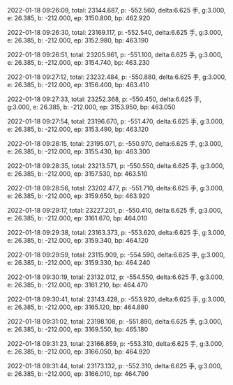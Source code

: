 2022-01-18 09:26:09, total: 23144.687, p: -552.560, delta:6.625 手, g:3.000, e: 26.385, b: -212.000, ep: 3150.800, bp: 462.920

2022-01-18 09:26:30, total: 23169.117, p: -552.540, delta:6.625 手, g:3.000, e: 26.385, b: -212.000, ep: 3152.980, bp: 463.190

2022-01-18 09:26:51, total: 23205.961, p: -551.100, delta:6.625 手, g:3.000, e: 26.385, b: -212.000, ep: 3154.740, bp: 463.230

2022-01-18 09:27:12, total: 23232.484, p: -550.880, delta:6.625 手, g:3.000, e: 26.385, b: -212.000, ep: 3156.400, bp: 463.410

2022-01-18 09:27:33, total: 23252.368, p: -550.450, delta:6.625 手, g:3.000, e: 26.385, b: -212.000, ep: 3153.950, bp: 463.050

2022-01-18 09:27:54, total: 23196.670, p: -551.470, delta:6.625 手, g:3.000, e: 26.385, b: -212.000, ep: 3153.490, bp: 463.120

2022-01-18 09:28:15, total: 23195.071, p: -550.970, delta:6.625 手, g:3.000, e: 26.385, b: -212.000, ep: 3155.430, bp: 463.300

2022-01-18 09:28:35, total: 23213.571, p: -550.550, delta:6.625 手, g:3.000, e: 26.385, b: -212.000, ep: 3157.530, bp: 463.510

2022-01-18 09:28:56, total: 23202.477, p: -551.710, delta:6.625 手, g:3.000, e: 26.385, b: -212.000, ep: 3159.650, bp: 463.920

2022-01-18 09:29:17, total: 23227.201, p: -550.410, delta:6.625 手, g:3.000, e: 26.385, b: -212.000, ep: 3161.670, bp: 464.010

2022-01-18 09:29:38, total: 23163.373, p: -553.620, delta:6.625 手, g:3.000, e: 26.385, b: -212.000, ep: 3159.340, bp: 464.120

2022-01-18 09:29:59, total: 23115.909, p: -554.590, delta:6.625 手, g:3.000, e: 26.385, b: -212.000, ep: 3159.330, bp: 464.240

2022-01-18 09:30:19, total: 23132.012, p: -554.550, delta:6.625 手, g:3.000, e: 26.385, b: -212.000, ep: 3161.210, bp: 464.470

2022-01-18 09:30:41, total: 23143.428, p: -553.920, delta:6.625 手, g:3.000, e: 26.385, b: -212.000, ep: 3165.120, bp: 464.880

2022-01-18 09:31:02, total: 23198.108, p: -551.890, delta:6.625 手, g:3.000, e: 26.385, b: -212.000, ep: 3169.550, bp: 465.180

2022-01-18 09:31:23, total: 23166.859, p: -553.310, delta:6.625 手, g:3.000, e: 26.385, b: -212.000, ep: 3166.050, bp: 464.920

2022-01-18 09:31:44, total: 23173.132, p: -552.310, delta:6.625 手, g:3.000, e: 26.385, b: -212.000, ep: 3166.010, bp: 464.790